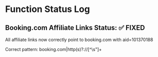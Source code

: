 # Function Status Log

## Booking.com Affiliate Links Status: ✅ FIXED

All affiliate links now correctly point to booking.com with aid=101370188

Correct pattern: booking.com|http(s)?://[^\s\"]+
